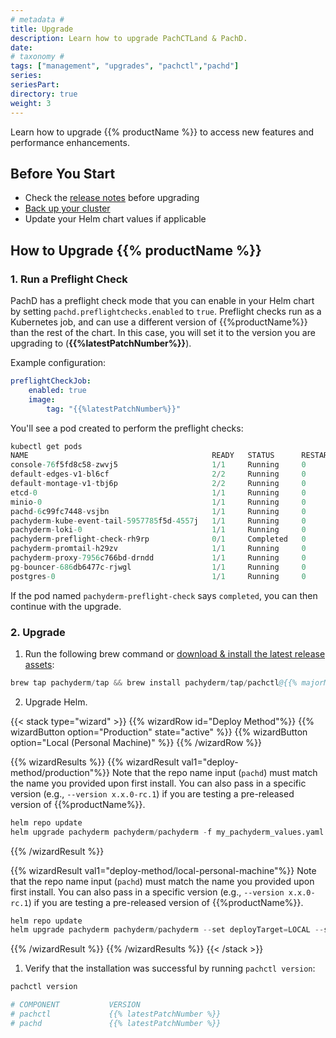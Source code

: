 ```yaml
---
# metadata # 
title: Upgrade
description: Learn how to upgrade PachCTLand & PachD. 
date: 
# taxonomy #
tags: ["management", "upgrades", "pachctl","pachd"]
series:
seriesPart:
directory: true
weight: 3
---
```


Learn how to upgrade {{% productName %}} to access new features and performance enhancements.

## Before You Start 

- Check the [release notes](/changelog) before upgrading
- [Back up your cluster](/{{%release%}}/manage/backup-restore/) 
- Update your Helm chart values if applicable

## How to Upgrade {{% productName %}} 

### 1. Run a Preflight Check

PachD has a preflight check mode that you can enable in your Helm chart by setting `pachd.preflightchecks.enabled` to `true`. Preflight checks run as a Kubernetes job, and can use a different version of {{%productName%}} than the rest of the chart. In this case, you will set it to the version you are upgrading to (**{{%latestPatchNumber%}}**).

Example configuration:

```yaml
preflightCheckJob:
    enabled: true
    image:
        tag: "{{%latestPatchNumber%}}"
```

You'll see a pod created to perform the preflight checks:

```s
kubectl get pods
NAME                                         READY   STATUS      RESTARTS   AGE
console-76f5fd8c58-zwvj5                     1/1     Running     0          13m
default-edges-v1-bl6cf                       2/2     Running     0          12m
default-montage-v1-tbj6p                     2/2     Running     0          12m
etcd-0                                       1/1     Running     0          13m
minio-0                                      1/1     Running     0          14m
pachd-6c99fc7448-vsjbn                       1/1     Running     0          13m
pachyderm-kube-event-tail-5957785f5d-4557j   1/1     Running     0          13m
pachyderm-loki-0                             1/1     Running     0          13m
pachyderm-preflight-check-rh9rp              0/1     Completed   0          13m
pachyderm-promtail-h29zv                     1/1     Running     0          13m
pachyderm-proxy-7956c766bd-drndd             1/1     Running     0          13m
pg-bouncer-686db6477c-rjwgl                  1/1     Running     0          13m
postgres-0                                   1/1     Running     0          13m
```

If the pod named `pachyderm-preflight-check` says `completed`, you can then continue with the upgrade.

### 2. Upgrade

1. Run the following brew command or [download & install the latest release assets](https://github.com/pachyderm/pachyderm/releases/latest):
```s  
brew tap pachyderm/tap && brew install pachyderm/tap/pachctl@{{% majorMinorNumber %}}  
```  
2. Upgrade Helm.

{{< stack type="wizard" >}}
{{% wizardRow id="Deploy Method"%}}
{{% wizardButton option="Production" state="active" %}}
{{% wizardButton option="Local (Personal Machine)" %}} 
{{% /wizardRow %}}

{{% wizardResults %}} 
{{% wizardResult val1="deploy-method/production"%}}
Note that the repo name input (`pachd`) must match the name you provided upon first install.
You can also pass in a specific version (e.g., `--version x.x.0-rc.1`) if you are testing a pre-released version of {{%productName%}}.

```s
helm repo update
helm upgrade pachyderm pachyderm/pachyderm -f my_pachyderm_values.yaml  --set proxy.enabled=true --set proxy.service.type=LoadBalancer 
```
{{% /wizardResult %}}

{{% wizardResult val1="deploy-method/local-personal-machine"%}}
Note that the repo name input (`pachd`) must match the name you provided upon first install. You can also pass in a specific version (e.g., `--version x.x.0-rc.1`) if you are testing a pre-released version of {{%productName%}}.

```s
helm repo update
helm upgrade pachyderm pachyderm/pachyderm --set deployTarget=LOCAL --set proxy.enabled=true --set proxy.service.type=LoadBalancer 
```
{{% /wizardResult %}} 
{{% /wizardResults %}} 
{{< /stack >}}

1. Verify that the installation was successful by running `pachctl version`:  
  
```s  
pachctl version 

# COMPONENT           VERSION  
# pachctl             {{% latestPatchNumber %}} 
# pachd               {{% latestPatchNumber %}} 
```  